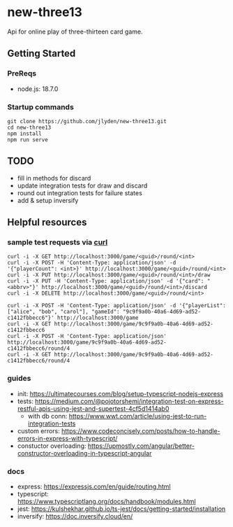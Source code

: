 # new-three13
Api for online play of three-thirteen card game.

## Getting Started
### PreReqs
* node.js: 18.7.0

### Startup commands
```
git clone https://github.com/jlyden/new-three13.git
cd new-three13
npm install
npm run serve
```

## TODO
* fill in methods for discard
* update integration tests for draw and discard
* round out integration tests for failure states
* add & setup inversify

## Helpful resources
### sample test requests via [curl](https://curl.se/)
```
curl -i -X GET http://localhost:3000/game/<guid>/round/<int>
curl -i -X POST -H 'Content-Type: application/json' -d '{"playerCount": <int>}' http://localhost:3000/game/<guid>/round/<int>
curl -i -X PUT http://localhost:3000/game/<guid>/round/<int>/draw
curl -i -X PUT -H 'Content-Type: application/json' -d '{"card": "<abbrv>"}' http://localhost:3000/game/<guid>/round/<int>/discard
curl -i -X DELETE http://localhost:3000/game/<guid>/round/<int>
```

```
curl -i -X POST -H 'Content-Type: application/json' -d '{"playerList": ["alice", "bob", "carol"], "gameId": "9c9f9a0b-40a6-4d69-ad52-c1412fbbecc6"}' http://localhost:3000/game
curl -i -X GET http://localhost:3000/game/9c9f9a0b-40a6-4d69-ad52-c1412fbbecc6
curl -i -X POST -H 'Content-Type: application/json' http://localhost:3000/game/9c9f9a0b-40a6-4d69-ad52-c1412fbbecc6/round/4
curl -i -X GET http://localhost:3000/game/9c9f9a0b-40a6-4d69-ad52-c1412fbbecc6/round/4
```

### guides
* init: https://ultimatecourses.com/blog/setup-typescript-nodejs-express
* tests: https://medium.com/@pojotorshemi/integration-test-on-express-restful-apis-using-jest-and-supertest-4cf5d1414ab0
  * with db conn: https://www.wwt.com/article/using-jest-to-run-integration-tests
* custom errors: https://www.codeconcisely.com/posts/how-to-handle-errors-in-express-with-typescript/
* constuctor overloading: https://upmostly.com/angular/better-constructor-overloading-in-typescript-angular

### docs
* express: https://expressjs.com/en/guide/routing.html
* typescript: https://www.typescriptlang.org/docs/handbook/modules.html
* jest: https://kulshekhar.github.io/ts-jest/docs/getting-started/installation
* inversify: https://doc.inversify.cloud/en/